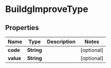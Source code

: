 

# BuildgImproveType


## Properties

Name | Type | Description | Notes
------------ | ------------- | ------------- | -------------
**code** | **String** |  |  [optional]
**value** | **String** |  |  [optional]



